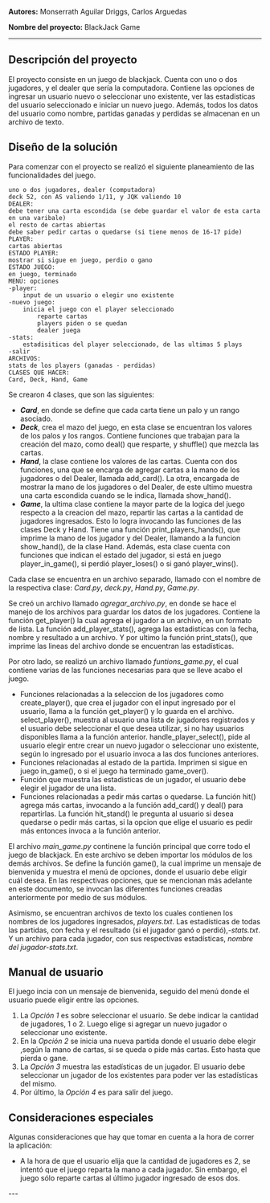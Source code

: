 ﻿
**Autores:**  Monserrath Aguilar Driggs, Carlos Arguedas

**Nombre del proyecto:** BlackJack Game

---

## Descripción del proyecto

El proyecto consiste en un juego de blackjack. Cuenta con uno o dos jugadores, y el dealer que sería la computadora. 
Contiene las opciones de ingresar un usuario nuevo o seleccionar uno existente, ver las estadisticas del usuario seleccionado e iniciar un nuevo juego. Además, todos los datos del usuario como nombre, partidas ganadas y perdidas se almacenan en un archivo de texto.

## Diseño de la solución

Para comenzar con el proyecto se realizó el siguiente planeamiento de las funcionalidades del juego.
```
uno o dos jugadores, dealer (computadora)
deck 52, con AS valiendo 1/11, y JQK valiendo 10
DEALER:
debe tener una carta escondida (se debe guardar el valor de esta carta en una varibale)
el resto de cartas abiertas
debe saber pedir cartas o quedarse (si tiene menos de 16-17 pide)
PLAYER:
cartas abiertas
ESTADO PLAYER:
mostrar si sigue en juego, perdio o gano
ESTADO JUEGO:
en juego, terminado
MENU: opciones
-player:
	input de un usuario o elegir uno existente
-nuevo juego:
	inicia el juego con el player seleccionado
		reparte cartas
		players piden o se quedan
		dealer juega
-stats:
	estadisiticas del player seleccionado, de las ultimas 5 plays
-salir
ARCHIVOS:
stats de los players (ganadas - perdidas)
CLASES QUE HACER:
Card, Deck, Hand, Game
```

Se crearon 4 clases, que son las siguientes:
<ul>
<li><em><strong>Card</strong></em>, en donde se define que cada carta tiene un palo y un rango asociado.</li>
<li><em><strong>Deck</strong></em>, crea el mazo del juego, en esta clase se encuentran los valores de los palos y los rangos. Contiene funciones que trabajan para la creación del mazo, como deal() que resparte, y shuffle() que mezcla las cartas.</li>
<li><em><strong>Hand</strong></em>, la clase contiene los valores de las cartas. Cuenta con dos funciones, una que se encarga de agregar cartas a la mano de los jugadores o del Dealer, llamada add_card(). La otra, encargada de mostrar la mano de los jugadores o del Dealer, de este ultimo muestra una carta escondida cuando se le indica, llamada show_hand().</li>
<li><em><strong>Game</strong></em>, la ultima clase contiene la mayor parte de la logica del juego respecto a la creacion del mazo, repartir las cartas a la cantidad de jugadores ingresados. Esto lo logra invocando las funciones de las clases Deck y Hand. Tiene una función print_players_hands(), que imprime la mano de los jugador y del Dealer, llamando a la funcion show_hand(), de la clase Hand. Además, esta clase cuenta con funciones que indican el estado del jugador, si está en juego player_in_game(), si perdió player_loses() o si ganó player_wins().</li>
</ul>
Cada clase se encuentra en un archivo separado, llamado con el nombre de la respectiva clase: <em>Card.py</em>, <em>deck.py</em>, <em>Hand.py</em>, <em>Game.py</em>.<br />

Se creó un archivo llamado <em>agregar_archivo.py</em>, en donde se hace el manejo de los archivos para guardar los datos de los jugadores. Contiene la función get_player() la cual agrega el jugador a un archivo, en un formato de lista. La función add_player_stats(), agrega las estadisticas con la fecha, nombre y resultado a un archivo. Y por ultimo la función print_stats(), que imprime las lineas del archivo donde se encuentran las estadísticas.

Por otro lado, se realizó un archivo llamado <em>funtions_game.py</em>, el cual contiene varias de las funciones necesarias para que se lleve acabo el juego. 
<ul>
<li>Funciones relacionadas a la seleccion de los jugadores como create_player(), que crea el jugador con el input ingresado por el usuario, llama a la función get_player() y lo guarda en el archivo. select_player(), muestra al usuario una lista de jugadores registrados y el usuario debe seleccionar el que desea utilizar, si no hay usuarios disponibles llama a la función anterior. handle_player_select(), pide al usuario elegir entre crear un nuevo jugador o seleccionar uno existente, según lo ingresado por el usuario invoca a las dos funciones anteriores.</li>
<li>Funciones relacionadas al estado de la partida. Imprimen si sigue en juego in_game(), o si el juego ha terminado game_over().</li>
<li>Función que muestra las estadisticas de un jugador, el usuario debe elegir el jugador de una lista.</li>
<li>Funciones relacionadas a pedir más cartas o quedarse. La función hit() agrega más cartas, invocando a la función add_card() y deal() para repartirlas. La función hit_stand() le pregunta al usuario si desea quedarse o pedir más cartas, si la opcion que elige el usuario es pedir más entonces invoca a la función anterior.</li>
</ul>

El archivo <em>main_game.py</em> continene la función principal que corre todo el juego de blackjack. En este archivo se deben importar los módulos de los demás archivos. Se define la función game(), la cual imprime un mensaje de bienvenida y muestra el menú de opciones, donde el usuario debe eligir cuál desea. En las respectivas opciones, que se mencionan más adelante en este documento, se invocan las diferentes funciones creadas anteriormente por medio de sus módulos.

Asimismo, se encuentran archivos de texto los cuales contienen los nombres de los jugadores ingresados, <em>players.txt</em>. Las estadísticas de todas las partidas, con fecha y el resultado (si el jugador ganó o perdió),<em>-stats.txt</em>. Y un archivo para cada jugador, con sus respectivas estadísticas, <em>nombre del jugador-stats.txt</em>. 


## Manual de usuario

El juego incia con un mensaje de bienvenida, seguido del menú donde el usuario puede eligir entre las opciones.
<ol>
<li>La <em>Opción 1</em> es sobre seleccionar el usuario. Se debe indicar la cantidad de jugadores, 1 o 2. Luego elige si agregar un nuevo jugador o seleccionar uno existente.</li> 

<li>En la <em>Opción 2</em> se inicia una nueva partida donde el usuario debe elegir ,según la mano de cartas, si se queda o pide más cartas. Esto hasta que pierda o gane.</li>

<li>La <em>Opción 3</em> muestra las estadísticas de un jugador. El usuario debe seleccionar un jugador de los existentes para poder ver las estadísticas del mismo.</li>

<li>Por último, la <em>Opción 4</em> es para salir del juego.</li>
</ol>

## Consideraciones especiales

Algunas consideraciones que hay que tomar en cuenta a la hora de correr la aplicación:

<ul>
<li>A la hora de que el usuario elija que la cantidad de jugadores es 2, se intentó que el juego reparta la mano a cada jugador. Sin embargo, el juego sólo reparte cartas al último jugador ingresado de esos dos.</li>
</ul>
---

